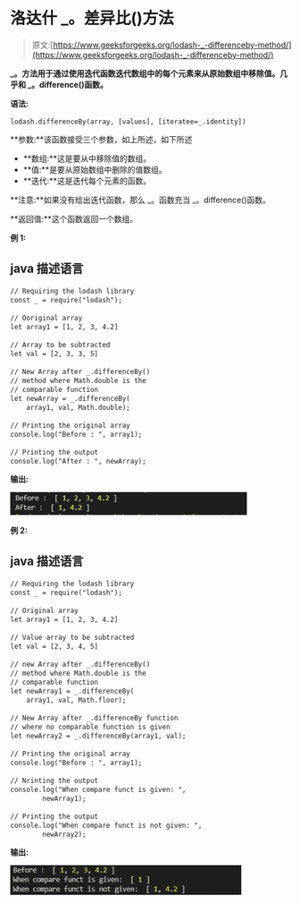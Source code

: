 # 洛达什 _。差异比()方法

> 原文:[https://www.geeksforgeeks.org/lodash-_-differenceby-method/](https://www.geeksforgeeks.org/lodash-_-differenceby-method/)

**_。方法用于通过使用迭代函数迭代数组中的每个元素来从原始数组中移除值。几乎和 _。difference()函数。**

**语法:**

```
lodash.differenceBy(array, [values], [iteratee=_.identity])
```

**参数:**该函数接受三个参数，如上所述，如下所述

*   **数组:**这是要从中移除值的数组。
*   **值:**是要从原始数组中删除的值数组。
*   **迭代:**这是迭代每个元素的函数。

**注意:**如果没有给出迭代函数，那么 _。函数充当 _。difference()函数。

**返回值:**这个函数返回一个数组。

**例 1:**

## java 描述语言

```
// Requiring the lodash library
const _ = require("lodash");

// Ooriginal array
let array1 = [1, 2, 3, 4.2]

// Array to be subtracted
let val = [2, 3, 3, 5]

// New Array after _.differenceBy() 
// method where Math.double is the
// comparable function
let newArray = _.differenceBy(
    array1, val, Math.double);

// Printing the original array
console.log("Before : ", array1);

// Printing the output
console.log("After : ", newArray);
```

**输出:**

![](img/4caee03884bba06cef382940cb4dd58c.png)

**例 2:**

## java 描述语言

```
// Requiring the lodash library
const _ = require("lodash");

// Original array
let array1 = [1, 2, 3, 4.2]

// Value array to be subtracted
let val = [2, 3, 4, 5]

// new Array after _.differenceBy()
// method where Math.double is the
// comparable function
let newArray1 = _.differenceBy(
    array1, val, Math.floor);

// New Array after _.differenceBy function
// where no comparable function is given
let newArray2 = _.differenceBy(array1, val);

// Printing the original array
console.log("Before : ", array1);

// Nrinting the output
console.log("When compare funct is given: ", 
        newArray1);

// Printing the output
console.log("When compare funct is not given: ", 
        newArray2);
```

**输出:**

![](img/822488f397fc67573eba628595f9c377.png)